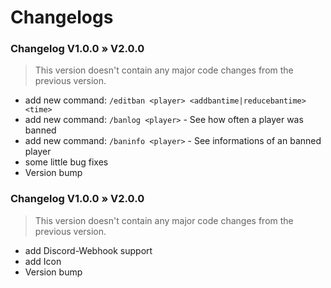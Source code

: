 # Changelogs

### Changelog V1.0.0 » V2.0.0
> This version doesn't contain any major code changes from the previous version.
- add new command: `/editban <player> <addbantime|reducebantime> <time>`
- add new command: `/banlog <player>` - See how often a player was banned
- add new command: `/baninfo <player>` - See informations of an banned player
- some little bug fixes
- Version bump

### Changelog V1.0.0 » V2.0.0
> This version doesn't contain any major code changes from the previous version.
- add Discord-Webhook support
- add Icon
- Version bump